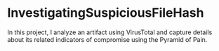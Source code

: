 # InvestigatingSuspiciousFileHash
In this project, I analyze an artifact using VirusTotal and capture details about its related indicators of compromise using the Pyramid of Pain. 
